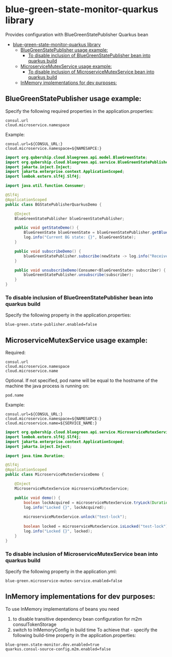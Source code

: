# blue-green-state-monitor-quarkus library
Provides configuration with BlueGreenStatePublisher Quarkus bean

<!-- TOC -->
* [blue-green-state-monitor-quarkus library](#blue-green-state-monitor-quarkus-library)
  * [BlueGreenStatePublisher usage example:](#bluegreenstatepublisher-usage-example)
    * [To disable inclusion of BlueGreenStatePublisher bean into quarkus build](#to-disable-inclusion-of-bluegreenstatepublisher-bean-into-quarkus-build)
  * [MicroserviceMutexService usage example:](#microservicemutexservice-usage-example)
    * [To disable inclusion of MicroserviceMutexService bean into quarkus build](#to-disable-inclusion-of-microservicemutexservice-bean-into-quarkus-build)
  * [InMemory implementations for dev purposes:](#inmemory-implementations-for-dev-purposes)
<!-- TOC -->

## BlueGreenStatePublisher usage example:
Specify the following required properties in the application.properties:
~~~ properties
consul.url
cloud.microservice.namespace
~~~
Example:
~~~ properties
consul.url=${CONSUL_URL:} 
cloud.microservice.namespace=${NAMESAPCE:}
~~~

~~~ java 
import org.qubership.cloud.bluegreen.api.model.BlueGreenState;
import org.qubership.cloud.bluegreen.api.service.BlueGreenStatePublisher;
import jakarta.inject.Inject;
import jakarta.enterprise.context.ApplicationScoped;
import lombok.extern.slf4j.Slf4j;

import java.util.function.Consumer;

@Slf4j
@ApplicationScoped
public class BGStatePublisherQuarkusDemo {

    @Inject
    BlueGreenStatePublisher blueGreenStatePublisher;

    public void getStateDemo() {
        BlueGreenState blueGreenState = blueGreenStatePublisher.getBlueGreenState();
        log.info("Current BG state: {}", blueGreenState);
    }

    public void subscribeDemo() {
        blueGreenStatePublisher.subscribe(newState -> log.info("Received new BG state: {}", newState));
    }

    public void unsubscribeDemo(Consumer<BlueGreenState> subscriber) {
        blueGreenStatePublisher.unsubscribe(subscriber);
    }
}
~~~

### To disable inclusion of BlueGreenStatePublisher bean into quarkus build
Specify the following property in the application.properties:
~~~ properties
blue-green.state-publisher.enabled=false
~~~

## MicroserviceMutexService usage example:
Required:
~~~ properties
consul.url
cloud.microservice.namespace
cloud.microservice.name
~~~
Optional. If not specified, pod name will be equal to the hostname of the machine the java process is running on:
~~~ properties
pod.name
~~~
Example:
~~~ properties
consul.url=${CONSUL_URL:}
cloud.microservice.namespace=${NAMESAPCE:}
cloud.microservice.name=${SERVICE_NAME:}
~~~

~~~ java 
import org.qubership.cloud.bluegreen.api.service.MicroserviceMutexService;
import lombok.extern.slf4j.Slf4j;
import jakarta.enterprise.context.ApplicationScoped;
import jakarta.inject.Inject;

import java.time.Duration;

@Slf4j
@ApplicationScoped
public class MicroserviceMutexServiceDemo {

    @Inject
    MicroserviceMutexService microserviceMutexService;

    public void demo() {
        boolean lockAcquired = microserviceMutexService.tryLock(Duration.ofSeconds(30), "test-lock", "test reason");
        log.info("Locked {}", lockAcquired);
        
        microserviceMutexService.unlock("test-lock");
        
        boolean locked = microserviceMutexService.isLocked("test-lock");
        log.info("Locked {}", locked);
    }
}
~~~

### To disable inclusion of MicroserviceMutexService bean into quarkus build
Specify the following property in the application.yml:
~~~ properties
blue-green.microservice-mutex-service.enabled=false
~~~

## InMemory implementations for dev purposes:
To use InMemory implementations of beans you need 
1) to disable transitive dependency bean configuration for m2m consulTokenStorage
2) switch to InMemoryConfig in build time
To achieve that - specify the following build-time property in the application.properties:
~~~ properties
blue-green.state-monitor.dev.enabled=true
quarkus.consul-source-config.m2m.enabled=false
~~~